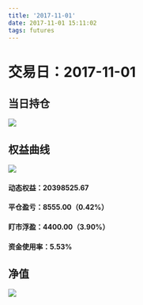 ```yaml
---
title: '2017-11-01'
date: 2017-11-01 15:11:02
tags: futures
---
```

# 交易日：2017-11-01

## 当日持仓
![](http://oysbn9qno.bkt.clouddn.com/17-11-3/53494676.jpg)

## 权益曲线
![](http://oysbn9qno.bkt.clouddn.com/17-11-3/75066525.jpg)
#### 动态权益：20398525.67

#### 平仓盈亏：8555.00（0.42%）

#### 盯市浮盈：4400.00（3.90%）

#### 资金使用率：5.53%

## 净值
![](http://oysbn9qno.bkt.clouddn.com/17-11-3/89484225.jpg)
